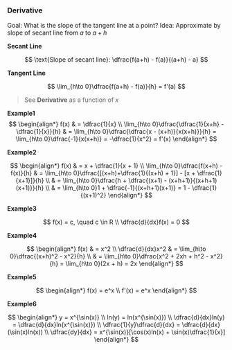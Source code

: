### Derivative

Goal: What is the slope of the tangent line at a point? 
Idea: Approximate by slope of secant line from $a$ to $a + h$

**Secant Line**

$$
    \text{Slope of secant line}: \dfrac{f(a+h) - f(a)}{(a+h) - a}
$$

**Tangent Line**

$$
    \lim_{h\to 0}\dfrac{f(a+h) - f(a)}{h} = f'(a)
$$

> See **Derivative** as a function of $x$

**Example1**
$$
    \begin{align*}
        f(x) & = \dfrac{1}{x} \\
        \lim_{h\to 0}\dfrac{\dfrac{1}{x+h} - \dfrac{1}{x}}{h} & = \lim_{h\to 0}\dfrac{\dfrac{x - (x+h)}{x(x+h)}}{h} = \lim_{h\to 0}\dfrac{-1}{x(x+h)} = -\dfrac{1}{x^2} = f'(x)
    \end{align*}
$$

**Example2**

$$
    \begin{align*}
        f(x) & = x + \dfrac{1}{x + 1} \\ 
        \lim_{h\to 0}\dfrac{f(x+h) - f(x)}{h} & = \lim_{h\to 0}\dfrac{[(x+h)+\dfrac{1}{(x+h) + 1}] - [x + \dfrac{1}{x+1}]}{h} \\ & = \lim_{h\to 0}\dfrac{h + \dfrac{(x+1) - (x+h+1)}{(x+h+1)(x+1)}}{h} \\ & =  \lim_{h\to 0}1 + \dfrac{-1}{(x+h+1)(x+1)} = 1 - \dfrac{1}{(x+1)^2}
    \end{align*}
$$

**Example3**

$$
    f(x) = c, \quad c \in R \\
    \dfrac{d}{dx}f(x) = 0
$$

**Example4**

$$
    \begin{align*}
        f(x) & = x^2 \\
        \dfrac{d}{dx}x^2 & = \lim_{h\to 0}\dfrac{(x+h)^2 - x^2}{h} \\ & = \lim_{h\to 0}\dfrac{x^2 + 2xh + h^2 - x^2}{h} = \lim_{h\to 0}(2x + h) = 2x
    \end{align*}
$$

**Example5**

$$
    \begin{align*}
        f(x) = e^x \\
        f'(x) = e^x
    \end{align*}
$$

**Example6**

$$
    \begin{align*}
        y = x^{\sin(x)} \\
        ln(y) = ln(x^{\sin(x)}) \\
        \dfrac{d}{dx}ln(y) = \dfrac{d}{dx}ln(x^{\sin(x)}) \\
        \dfrac{1}{y}\dfrac{d}{dx} = \dfrac{d}{dx}(\sin(x)ln(x)) \\
        \dfrac{dy}{dx} = x^{\sin(x)}[\cos(x)ln(x) + \sin(x)\dfrac{1}{x}]
    \end{align*}
$$
